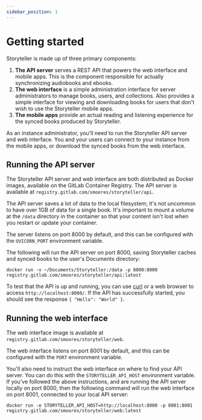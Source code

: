 ```yaml
---
sidebar_position: 1
---
```


# Getting started

Storyteller is made up of three primary components:

1. **The API server** serves a REST API that powers the web interface and mobile
   apps. This is the component responsible for actually synchronizing audiobooks
   and ebooks.
2. **The web interface** is a simple administration interface for server
   administrators to manage books, users, and collections. Also provides a
   simple interface for viewing and downloading books for users that don't wish
   to use the Storyteller mobile apps.
3. **The mobile apps** provide an actual reading and listening experience for
   the synced books produced by Storyteller.

As an instance administrator, you'll need to run the Storyteller API server and
web interface. You and your users can connect to your instance from the mobile
apps, or download the synced books from the web interface.

## Running the API server

The Storyteller API server and web interface are both distributed as Docker
images, available on the GitLab Container Registry. The API server is available
at `registry.gitlab.com/smoores/storyteller/api`.

The API server saves a lot of data to the local filesystem; it's not uncommon to
have over 1GB of data for a single book. It's important to mount a volume at the
`/data` directory in the container so that your content isn't lost when you
restart or update your container.

The server listens on port 8000 by default, and this can be configured with the
`UVICORN_PORT` environment variable.

The following will run the API server on port 8000, saving Storyteller caches
and synced books to the user's Documents directory:

```shell
docker run -v ~/Documents/Storyteller:/data -p 8000:8000 registry.gitlab.com/smoores/storyteller/api:latest
```

To test that the API is up and running, you can use
[curl](https://curl.se/docs/tutorial.html) or a web browser to access
`http://localhost:8000/`. If the API has successfully started, you should see
the response `{ "Hello": "World" }`.

## Running the web interface

The web interface image is available at
`registry.gitlab.com/smoores/storyteller/web`.

The web interface listens on port 8001 by default, and this can be configured
with the `PORT` environment variable.

You'll also need to instruct the web interface on where to find your API server.
You can do this with the `STORYTELLER_API_HOST` environment variable. If you've
followed the above instructions, and are running the API server locally on port
8000, then the following command will run the web interface on port 8001,
connected to your local API server:

```shell
docker run -e STORYTELLER_API_HOST=http://localhost:8000 -p 8001:8001 registry.gitlab.com/smoores/storyteller/web:latest
```

